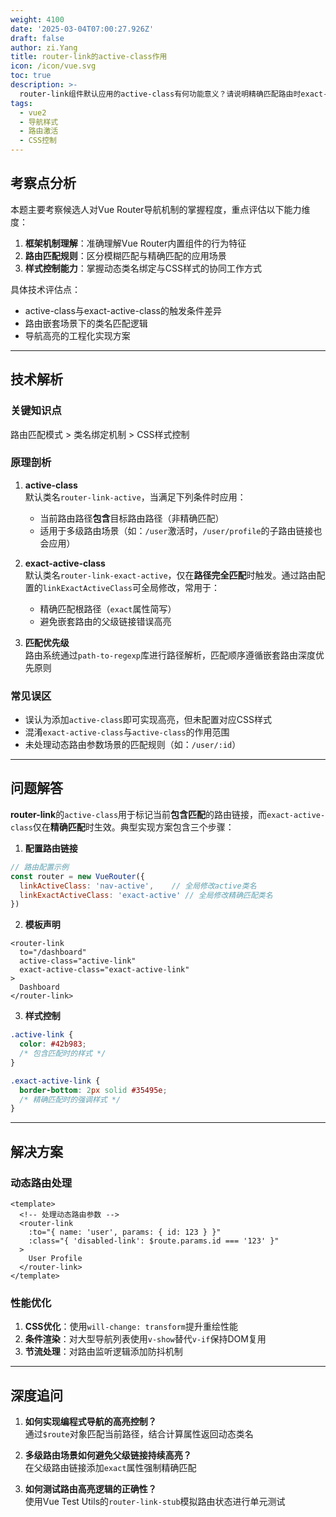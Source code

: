 ```yaml
---
weight: 4100
date: '2025-03-04T07:00:27.926Z'
draft: false
author: zi.Yang
title: router-link的active-class作用
icon: /icon/vue.svg
toc: true
description: >-
  router-link组件默认应用的active-class有何功能意义？请说明精确匹配路由时exact-active-class属性的触发机制，并给出导航高亮的典型实现方案。
tags:
  - vue2
  - 导航样式
  - 路由激活
  - CSS控制
---
```




## 考察点分析

本题主要考察候选人对Vue Router导航机制的掌握程度，重点评估以下能力维度：

1. **框架机制理解**：准确理解Vue Router内置组件的行为特征
2. **路由匹配规则**：区分模糊匹配与精确匹配的应用场景
3. **样式控制能力**：掌握动态类名绑定与CSS样式的协同工作方式

具体技术评估点：

- active-class与exact-active-class的触发条件差异
- 路由嵌套场景下的类名匹配逻辑
- 导航高亮的工程化实现方案

---

## 技术解析

### 关键知识点

路由匹配模式 > 类名绑定机制 > CSS样式控制

### 原理剖析

1. **active-class**  
默认类名`router-link-active`，当满足下列条件时应用：
   - 当前路由路径**包含**目标路由路径（非精确匹配）
   - 适用于多级路由场景（如：`/user`激活时，`/user/profile`的子路由链接也会应用）

2. **exact-active-class**  
默认类名`router-link-exact-active`，仅在**路径完全匹配**时触发。通过路由配置的`linkExactActiveClass`可全局修改，常用于：
   - 精确匹配根路径（`exact`属性简写）
   - 避免嵌套路由的父级链接错误高亮

3. **匹配优先级**  
路由系统通过`path-to-regexp`库进行路径解析，匹配顺序遵循嵌套路由深度优先原则

### 常见误区

- 误认为添加`active-class`即可实现高亮，但未配置对应CSS样式
- 混淆`exact-active-class`与`active-class`的作用范围
- 未处理动态路由参数场景的匹配规则（如：`/user/:id`）

---

## 问题解答

**router-link**的`active-class`用于标记当前**包含匹配**的路由链接，而`exact-active-class`仅在**精确匹配**时生效。典型实现方案包含三个步骤：

1. **配置路由链接**  

```javascript
// 路由配置示例
const router = new VueRouter({
  linkActiveClass: 'nav-active',    // 全局修改active类名
  linkExactActiveClass: 'exact-active' // 全局修改精确匹配类名
})
```

2. **模板声明**  

```vue
<router-link 
  to="/dashboard"
  active-class="active-link"
  exact-active-class="exact-active-link"
>
  Dashboard
</router-link>
```

3. **样式控制**  

```css
.active-link {
  color: #42b983;
  /* 包含匹配时的样式 */
}

.exact-active-link {
  border-bottom: 2px solid #35495e;
  /* 精确匹配时的强调样式 */
}
```

---

## 解决方案

### 动态路由处理

```vue
<template>
  <!-- 处理动态路由参数 -->
  <router-link 
    :to="{ name: 'user', params: { id: 123 } }"
    :class="{ 'disabled-link': $route.params.id === '123' }"
  >
    User Profile
  </router-link>
</template>
```

### 性能优化

1. **CSS优化**：使用`will-change: transform`提升重绘性能
2. **条件渲染**：对大型导航列表使用`v-show`替代`v-if`保持DOM复用
3. **节流处理**：对路由监听逻辑添加防抖机制

---

## 深度追问

1. **如何实现编程式导航的高亮控制？**  
通过`$route`对象匹配当前路径，结合计算属性返回动态类名

2. **多级路由场景如何避免父级链接持续高亮？**  
在父级路由链接添加`exact`属性强制精确匹配

3. **如何测试路由高亮逻辑的正确性？**  
使用Vue Test Utils的`router-link-stub`模拟路由状态进行单元测试
